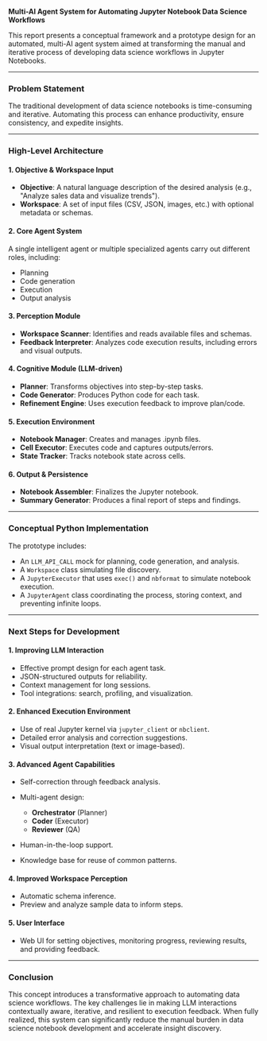 **Multi-AI Agent System for Automating Jupyter Notebook Data Science Workflows**

This report presents a conceptual framework and a prototype design for an automated, multi-AI agent system aimed at transforming the manual and iterative process of developing data science workflows in Jupyter Notebooks.

---
### Problem Statement

The traditional development of data science notebooks is time-consuming and iterative. Automating this process can enhance productivity, ensure consistency, and expedite insights.

---

### High-Level Architecture

#### 1. **Objective & Workspace Input**

* **Objective**: A natural language description of the desired analysis (e.g., "Analyze sales data and visualize trends").
* **Workspace**: A set of input files (CSV, JSON, images, etc.) with optional metadata or schemas.

#### 2. **Core Agent System**

A single intelligent agent or multiple specialized agents carry out different roles, including:

* Planning
* Code generation
* Execution
* Output analysis

#### 3. **Perception Module**

* **Workspace Scanner**: Identifies and reads available files and schemas.
* **Feedback Interpreter**: Analyzes code execution results, including errors and visual outputs.

#### 4. **Cognitive Module (LLM-driven)**

* **Planner**: Transforms objectives into step-by-step tasks.
* **Code Generator**: Produces Python code for each task.
* **Refinement Engine**: Uses execution feedback to improve plan/code.

#### 5. **Execution Environment**

* **Notebook Manager**: Creates and manages .ipynb files.
* **Cell Executor**: Executes code and captures outputs/errors.
* **State Tracker**: Tracks notebook state across cells.

#### 6. **Output & Persistence**

* **Notebook Assembler**: Finalizes the Jupyter notebook.
* **Summary Generator**: Produces a final report of steps and findings.

---

### Conceptual Python Implementation

The prototype includes:

* An `LLM_API_CALL` mock for planning, code generation, and analysis.
* A `Workspace` class simulating file discovery.
* A `JupyterExecutor` that uses `exec()` and `nbformat` to simulate notebook execution.
* A `JupyterAgent` class coordinating the process, storing context, and preventing infinite loops.

---

### Next Steps for Development

#### 1. **Improving LLM Interaction**

* Effective prompt design for each agent task.
* JSON-structured outputs for reliability.
* Context management for long sessions.
* Tool integrations: search, profiling, and visualization.

#### 2. **Enhanced Execution Environment**

* Use of real Jupyter kernel via `jupyter_client` or `nbclient`.
* Detailed error analysis and correction suggestions.
* Visual output interpretation (text or image-based).

#### 3. **Advanced Agent Capabilities**

* Self-correction through feedback analysis.
* Multi-agent design:

  * **Orchestrator** (Planner)
  * **Coder** (Executor)
  * **Reviewer** (QA)
* Human-in-the-loop support.
* Knowledge base for reuse of common patterns.

#### 4. **Improved Workspace Perception**

* Automatic schema inference.
* Preview and analyze sample data to inform steps.

#### 5. **User Interface**

* Web UI for setting objectives, monitoring progress, reviewing results, and providing feedback.

---

### Conclusion

This concept introduces a transformative approach to automating data science workflows. The key challenges lie in making LLM interactions contextually aware, iterative, and resilient to execution feedback. When fully realized, this system can significantly reduce the manual burden in data science notebook development and accelerate insight discovery.
